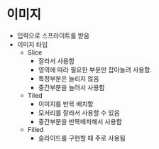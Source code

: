 # 이미지

- 입력으로 스프라이트를 받음
- 이미지 타입
  - Slice
    - 잘라서 사용함
    - 영역에 따라 필요한 부분만 잡아늘려 사용함.
    - 특정부분은 늘리지 않음
    - 중간부분을 늘려서 사용함
  - Tiled
    - 이미지를 반복 배치함
    - 모서리를 잘라서 사용할 수 있음
    - 중간부분을 반복배치해서 사용함
  - Filled
    - 슬라이드를 구현할 때 주로 사용됨
